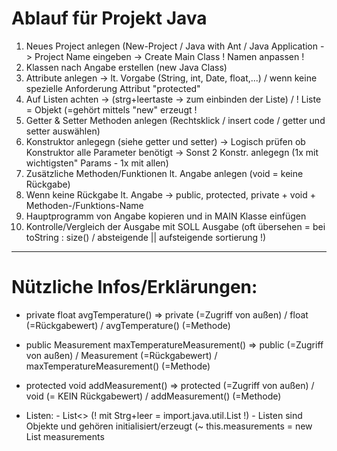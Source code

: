 # Ablauf für Projekt Java

1. Neues Project anlegen (New-Project / Java with Ant / Java Application -> Project Name eingeben -> Create Main Class ! Namen anpassen !
2. Klassen nach Angabe erstellen (new Java Class)
3. Attribute anlegen -> lt. Vorgabe (String, int, Date, float,...) / wenn keine spezielle Anforderung Attribut "protected"
4. Auf Listen achten -> (strg+leertaste -> zum einbinden der Liste) / ! Liste = Objekt (=gehört mittels "new" erzeugt ! 
5. Getter & Setter Methoden anlegen (Rechtsklick / insert code / getter und setter auswählen)
6. Konstruktor anlegegn (siehe getter und setter) -> Logisch prüfen ob Konstruktor alle Parameter benötigt -> Sonst 2 Konstr. anlegegn (1x mit wichtigsten" Params - 1x mit allen)
7. Zusätzliche Methoden/Funktionen lt. Angabe anlegen (void = keine Rückgabe)
8. Wenn keine Rückgabe lt. Angabe -> public, protected, private + void + Methoden-/Funktions-Name
9. Hauptprogramm von Angabe kopieren und in MAIN Klasse einfügen
10. Kontrolle/Vergleich der Ausgabe mit SOLL Ausgabe (oft übersehen = bei toString : size() / absteigende || aufsteigende sortierung !)

---

# Nützliche Infos/Erklärungen:

- private float avgTemperature() => private (=Zugriff von außen) / float (=Rückgabewert) / avgTemperature() (=Methode)

- public Measurement maxTemperatureMeasurement() => public (=Zugriff von außen) / Measurement (=Rückgabewert) / maxTemperatureMeasurement() (=Methode)

- protected void addMeasurement() => protected (=Zugriff von außen) / void (= KEIN Rückgabewert) / addMeasurement() (=Methode)

- Listen: - List<> (! mit Strg+leer = import.java.util.List !) - Listen sind Objekte und gehören initialisiert/erzeugt (~ this.measurements = new List<Measurement> measurements

